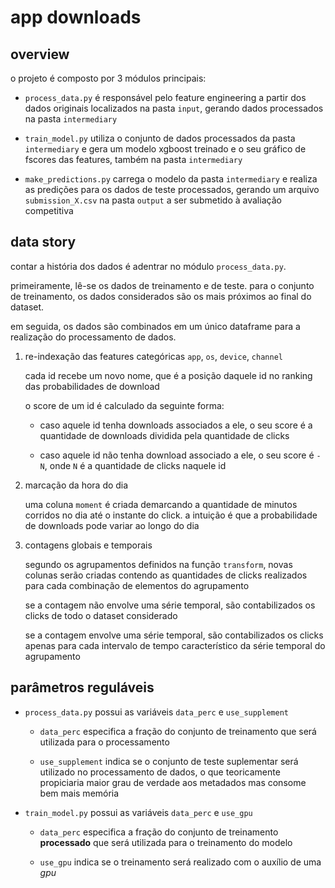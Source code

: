 # app downloads

## overview

o projeto é composto por 3 módulos principais:

* `process_data.py` é responsável pelo feature engineering a partir dos dados originais localizados na pasta `input`, gerando dados processados na pasta `intermediary`

* `train_model.py` utiliza o conjunto de dados processados da pasta `intermediary` e gera um modelo xgboost treinado e o seu gráfico de fscores das features, também na pasta `intermediary`

* `make_predictions.py` carrega o modelo da pasta `intermediary` e realiza as predições para os dados de teste processados, gerando um arquivo `submission_X.csv` na pasta `output` a ser submetido à avaliação competitiva

## data story

contar a história dos dados é adentrar no módulo `process_data.py`.

primeiramente, lê-se os dados de treinamento e de teste. para o conjunto de treinamento, os dados considerados são os mais próximos ao final do dataset.

em seguida, os dados são combinados em um único dataframe para a realização do processamento de dados.

1. re-indexação das features categóricas `app`, `os`, `device`, `channel`

    cada id recebe um novo nome, que é a posição daquele id no ranking das probabilidades de download

    o score de um id é calculado da seguinte forma:

    * caso aquele id tenha downloads associados a ele, o seu score é a quantidade de downloads dividida pela quantidade de clicks

    * caso aquele id não tenha download associado a ele, o seu score é `-N`, onde `N` é a quantidade de clicks naquele id

2. marcação da hora do dia

    uma coluna `moment` é criada demarcando a quantidade de minutos corridos no dia até o instante do click. a intuição é que a probabilidade de downloads pode variar ao longo do dia

3. contagens globais e temporais

    segundo os agrupamentos definidos na função `transform`, novas colunas serão criadas contendo as quantidades de clicks realizados para cada combinação de elementos do agrupamento

    se a contagem não envolve uma série temporal, são contabilizados os clicks de todo o dataset considerado

    se a contagem envolve uma série temporal, são contabilizados os clicks apenas para cada intervalo de tempo característico da série temporal do agrupamento

## parâmetros reguláveis

* `process_data.py` possui as variáveis `data_perc` e `use_supplement`

    * `data_perc` especifica a fração do conjunto de treinamento que será utilizada para o processamento

    * `use_supplement` indica se o conjunto de teste suplementar será utilizado no processamento de dados, o que teoricamente propiciaria maior grau de verdade aos metadados mas consome bem mais memória

* `train_model.py` possui as variáveis `data_perc` e `use_gpu`

    * `data_perc` especifica a fração do conjunto de treinamento **processado** que será utilizada para o treinamento do modelo

    * `use_gpu` indica se o treinamento será realizado com o auxílio de uma *gpu*